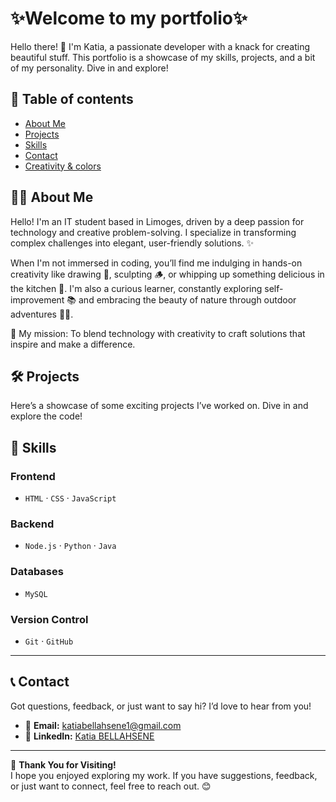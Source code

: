 # ✨Welcome to my portfolio✨
Hello there! 👋 I'm Katia, a passionate developer with a knack for creating beautiful stuff. This portfolio is a showcase of my skills, projects, and a bit of my personality. Dive in and explore! 

## 📜​ Table of contents

- [About Me](#about-me)
- [Projects](#projects)
- [Skills](#skills)
- [Contact](#contact)
- [Creativity & colors](#crea-colors)

## 👩‍💻 About Me 
Hello! I'm an IT student based in Limoges, driven by a deep passion for technology and creative problem-solving. I specialize in transforming complex challenges into elegant, user-friendly solutions. ✨

When I'm not immersed in coding, you’ll find me indulging in hands-on creativity like drawing 🎨, sculpting 🪵, or whipping up something delicious in the kitchen 🥞. I'm also a curious learner, constantly exploring self-improvement 📚 and embracing the beauty of nature through outdoor adventures 🤸‍♀️.

🪼 My mission: To blend technology with creativity to craft solutions that inspire and make a difference.

## 🛠️ Projects
Here’s a showcase of some exciting projects I’ve worked on. Dive in and explore the code!




## 💼 Skills  

### **Frontend**  
- `HTML` · `CSS` · `JavaScript`   

### **Backend**  
- `Node.js` · `Python` · `Java`   

### **Databases**  
- `MySQL`  

### **Version Control**  
- `Git` · `GitHub`  


---

## 📞 Contact  

Got questions, feedback, or just want to say hi? I’d love to hear from you!  

- 📧 **Email:** [katiabellahsene1@gmail.com](mailto:katiabellahsene1@gmail.com)  
- 💼 **LinkedIn:** [Katia BELLAHSENE](https://www.linkedin.com/in/katia-bellahsene-69bba3191/) 

---

🌟 **Thank You for Visiting!**  
I hope you enjoyed exploring my work. If you have suggestions, feedback, or just want to connect, feel free to reach out. 😊
